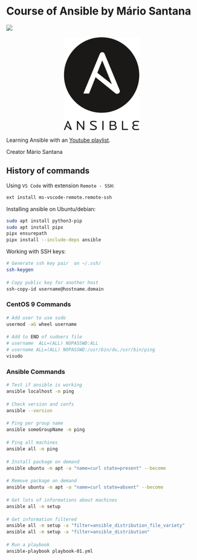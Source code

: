 # Course of Ansible by Mário Santana
![](https://img.shields.io/badge/status-progress-blue)

<p align="center">
<img src=".github/logo.png">
</p>

Learning Ansible with an [Youtube playlist](https://youtube.com/playlist?list=PLORF-y_edVoDQnky9u2OgyrfirE1dhutX&si=Dnfs1d_0f1k4_AFE).

Creator Mário Santana

## History of commands

Using `VS Code` with extension `Remote - SSH`:

```bash
ext install ms-vscode-remote.remote-ssh
```

Installing ansible on Ubuntu/debian:

```bash
sudo apt install python3-pip
sudo apt install pipx
pipx ensurepath
pipx install --include-deps ansible
```

Working with SSH keys:

```bash
# Generate ssh key pair  on ~/.ssh/
ssh-keygen

# Copy public key for another host
ssh-copy-id username@hostname.domain
```

### CentOS 9 Commands

```bash
# Add user to use sudo
usermod -aG wheel username

# Add to END of sudoers file
# username  ALL=(ALL) NOPASSWD:ALL
# username ALL=(ALL) NOPASSWD:/usr/bin/du,/usr/bin/ping
visudo
```

### Ansible Commands

```bash
# Test if ansible is working
ansible localhost -m ping

# Check version and confs
ansible --version

# Ping per group name
ansible someGroupName -m ping

# Ping all machines
ansible all -m ping

# Install package on demand
ansible ubuntu -m apt -a "name=curl state=present" --become

# Remove package on demand
ansible ubuntu -m apt -a "name=curl state=absent" --become

# Get lots of informations about machines
ansible all -m setup

# Get information filtered
ansible all -m setup -a "filter=ansible_distribution_file_variety"
ansible all -m setup -a "filter=ansible_distribution"

# Run a playbook
ansible-playbook playbook-01.yml
```
